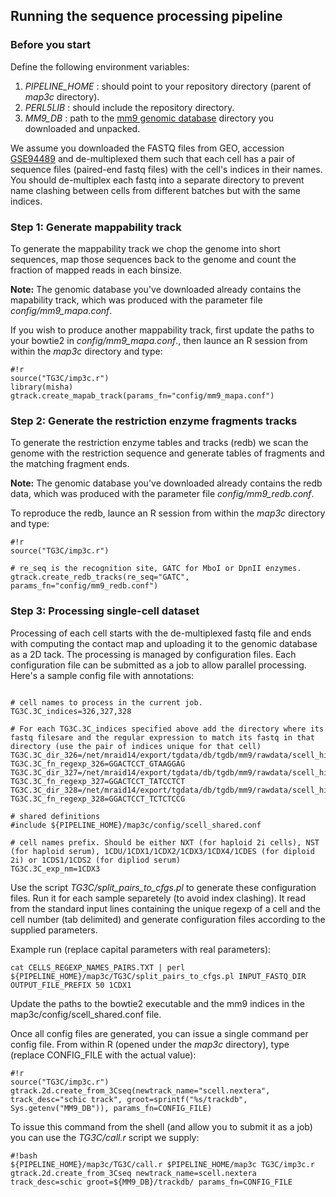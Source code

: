 ## Running the sequence processing pipeline ##

### Before you start ###
Define the following environment variables:

1. _PIPELINE_HOME_ : should point to your repository directory (parent of _map3c_ directory).
2. _PERL5LIB_      : should include the repository directory.
3. _MM9_DB_ : path to the [mm9 genomic database](http://www.wisdom.weizmann.ac.il/~lubling/schic2/schic2_mm9_db.tar.gz) directory you downloaded and unpacked.

We assume you downloaded the FASTQ files from GEO, accession [GSE94489](http://www.ncbi.nlm.nih.gov/geo/query/acc.cgi?acc=GSE94489) and de-multiplexed them such that each cell has a pair of sequence files (paired-end fastq files) with the cell's indices in their names. You should de-multiplex each fastq into a separate directory to prevent name clashing between cells from different batches but with the same indices.

### Step 1: Generate mappability track ###
To generate the mappability track we chop the genome into short sequences, map those sequences back to the genome and count the fraction of mapped reads in each binsize.

**Note:** The genomic database you've downloaded already contains the mapability track, which was produced with the parameter file _config/mm9_mapa.conf_.

If you wish to produce another mappability track, first update the paths to your bowtie2 in _config/mm9_mapa.conf_., then launce an R session from within the _map3c_ directory and type:

```
#!r
source("TG3C/imp3c.r")
library(misha)
gtrack.create_mapab_track(params_fn="config/mm9_mapa.conf")
```

### Step 2: Generate the restriction enzyme fragments tracks ###
To generate the restriction enzyme tables and tracks (redb) we scan the genome with the restriction sequence and generate tables of fragments and the matching fragment ends.

**Note:** The genomic database you've downloaded already contains the redb data, which was produced with the parameter file _config/mm9_redb.conf_.

To reproduce the redb, launce an R session from within the _map3c_ directory and type:

```
#!r
source("TG3C/imp3c.r")

# re_seq is the recognition site, GATC for MboI or DpnII enzymes.
gtrack.create_redb_tracks(re_seq="GATC", params_fn="config/mm9_redb.conf")
```

### Step 3: Processing single-cell dataset
Processing of each cell starts with the de-multiplexed fastq file and ends with computing the contact map and uploading it to the genomic database as a 2D tack. The processing is managed by configuration files. Each configuration file can be submitted as a job to allow parallel processing.
Here's a sample config file with annotations:

```

# cell names to process in the current job. 
TG3C.3C_indices=326,327,328

# For each TG3C.3C_indices specified above add the directory where its fastq filesare and the regular expression to match its fastq in that directory (use the pair of indices unique for that cell)
TG3C.3C_dir_326=/net/mraid14/export/tgdata/db/tgdb/mm9/rawdata/scell_hic/cells_hyb_apr_2016/Sample_3222/
TG3C.3C_fn_regexp_326=GGACTCCT_GTAAGGAG
TG3C.3C_dir_327=/net/mraid14/export/tgdata/db/tgdb/mm9/rawdata/scell_hic/cells_hyb_apr_2016/Sample_3222/
TG3C.3C_fn_regexp_327=GGACTCCT_TATCCTCT
TG3C.3C_dir_328=/net/mraid14/export/tgdata/db/tgdb/mm9/rawdata/scell_hic/cells_hyb_apr_2016/Sample_3222/
TG3C.3C_fn_regexp_328=GGACTCCT_TCTCTCCG

# shared definitions
#include ${PIPELINE_HOME}/map3c/config/scell_shared.conf

# cell names prefix. Should be either NXT (for haploid 2i cells), NST (for haploid serum), 1CDU/1CDX1/1CDX2/1CDX3/1CDX4/1CDES (for diploid 2i) or 1CDS1/1CDS2 (for dipliod serum)
TG3C.3C_exp_nm=1CDX3

```

Use the script _TG3C/split_pairs_to_cfgs.pl_ to generate these configuration files. Run it for each sample separetely (to avoid index clashing). It read from the standard input lines containing the unique regexp of a cell and the cell number (tab delimited) and generate configuration files according to the supplied parameters. 

Example run (replace capital parameters with real parameters):

```
cat CELLS_REGEXP_NAMES_PAIRS.TXT | perl ${PIPELINE_HOME}/map3c/TG3C/split_pairs_to_cfgs.pl INPUT_FASTQ_DIR OUTPUT_FILE_PREFIX 50 1CDX1
```

Update the paths to the bowtie2 executable and the mm9 indices in the map3c/config/scell_shared.conf file.

Once all config files are generated, you can issue a single command per config file. From within R (opened under the _map3c_ directory), type (replace CONFIG_FILE with the actual value):

```
#!r
source("TG3C/imp3c.r")
gtrack.2d.create_from_3Cseq(newtrack_name="scell.nextera", track_desc="schic track", groot=sprintf("%s/trackdb", Sys.getenv("MM9_DB")), params_fn=CONFIG_FILE)

```

To issue this command from the shell (and allow you to submit it as a job) you can use the _TG3C/call.r_ script we supply:
```
#!bash
${PIPELINE_HOME}/map3c/TG3C/call.r $PIPELINE_HOME/map3c TG3C/imp3c.r gtrack.2d.create_from_3Cseq newtrack_name=scell.nextera track_desc=schic groot=${MM9_DB}/trackdb/ params_fn=CONFIG_FILE


```

